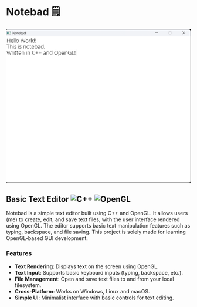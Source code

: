 # Notebad :spiral_notepad:

![Notebad](/images/notebad.png?raw=true? "Notebad")

## Basic Text Editor ![C++](https://img.shields.io/badge/c++-%2300599C.svg?style=for-the-badge&logo=c%2B%2B&logoColor=white) ![OpenGL](https://img.shields.io/badge/OpenGL-%23FFFFFF.svg?style=for-the-badge&logo=opengl)

Notebad is a simple text editor built using C++ and OpenGL. It allows users (me) to create, edit, and save text files, with the user interface rendered using OpenGL. The editor supports basic text manipulation features such as typing, backspace, and file saving. This project is solely made for learning OpenGL-based GUI development.

### Features

- **Text Rendering**: Displays text on the screen using OpenGL.
- **Text Input**: Supports basic keyboard inputs (typing, backspace, etc.).
- **File Management**: Open and save text files to and from your local filesystem.
- **Cross-Platform**: Works on Windows, Linux and macOS.
- **Simple UI**: Minimalist interface with basic controls for text editing.